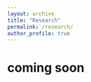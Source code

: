 ```yaml
---
layout: archive
title: "Research"
permalink: /research/
author_profile: true
---
```


coming soon 
=========

